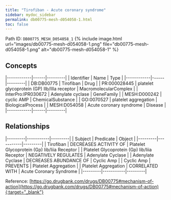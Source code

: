 ```yaml
---
title: "Tirofiban - Acute coronary syndrome"
sidebar: mydoc_sidebar
permalink: db00775-mesh-d054058-1.html
toc: false 
---
```



Path ID: `DB00775_MESH_D054058_1`
{% include image.html url="images/db00775-mesh-d054058-1.png" file="db00775-mesh-d054058-1.png" alt="db00775-mesh-d054058-1" %}

## Concepts

|------------|------|---------|
| Identifier | Name | Type    |
|------------|------|---------|
| DB:DB00775 | Tirofiban | Drug |
| PR:000028445 | platelet glycoprotein (GP) IIb/IIIa receptor | MacromolecularComplex |
| InterPro:IPR030672 | Adenylate cyclase | GeneFamily |
| MESH:D000242 | cyclic AMP | ChemicalSubstance |
| GO:0070527 | platelet aggregation | BiologicalProcess |
| MESH:D054058 | Acute coronary syndrome | Disease |
|------------|------|---------|

## Relationships

|---------|-----------|---------|
| Subject | Predicate | Object  |
|---------|-----------|---------|
| Tirofiban | DECREASES ACTIVITY OF | Platelet Glycoprotein (Gp) Iib/Iiia Receptor |
| Platelet Glycoprotein (Gp) Iib/Iiia Receptor | NEGATIVELY REGULATES | Adenylate Cyclase |
| Adenylate Cyclase | DECREASES ABUNDANCE OF | Cyclic Amp |
| Cyclic Amp | PREVENTS | Platelet Aggregation |
| Platelet Aggregation | CORRELATED WITH | Acute Coronary Syndrome |
|---------|-----------|---------|

Reference: [https://go.drugbank.com/drugs/DB00775#mechanism-of-action](https://go.drugbank.com/drugs/DB00775#mechanism-of-action){:target="_blank"}